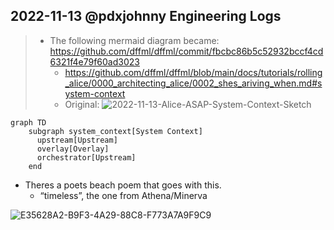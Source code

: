 ## 2022-11-13 @pdxjohnny Engineering Logs

> - The following mermaid diagram became: https://github.com/dffml/dffml/commit/fbcbc86b5c52932bccf4cd6321f4e79f60ad3023
>   - https://github.com/dffml/dffml/blob/main/docs/tutorials/rolling_alice/0000_architecting_alice/0002_shes_ariving_when.md#system-context
>   - Original: ![2022-11-13-Alice-ASAP-System-Context-Sketch](https://user-images.githubusercontent.com/5950433/201754772-0b326492-69ea-4518-90be-6a850d960688.jpeg)

```mermaid
graph TD
    subgraph system_context[System Context]
      upstream[Upstream]
      overlay[Overlay]
      orchestrator[Upstream]
    end
```

- Theres a poets beach poem that goes with this.
  - “timeless”, the one from Athena/Minerva

![E35628A2-B9F3-4A29-88C8-F773A7A9F9C9](https://user-images.githubusercontent.com/5950433/201529807-c7e63b48-6f41-4686-98be-bb73484df83f.jpeg)

